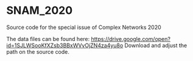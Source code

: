 # SNAM_2020
Source code for the special issue of Complex Networks 2020

The data files can be found here: https://drive.google.com/open?id=1SJLWSooKfXZsb3BBxWVvOjZN4za4yu8o
Download and adjust the path on the source code.
